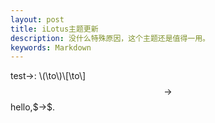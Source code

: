 ```yaml
---
layout: post
title: iLotus主题更新
description: 没什么特殊原因，这个主题还是值得一用。
keywords: Markdown
---
```



test$\to$: \\(\to\\)\\[\to\\]
$$\to$$ hello,\$$\to$$.